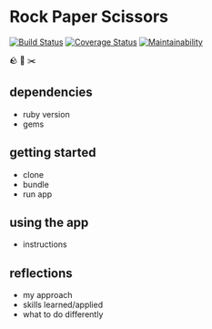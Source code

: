 # Rock Paper Scissors

[![Build Status](https://travis-ci.com/AJ8GH/rps-challenge.svg?branch=master)](https://travis-ci.com/AJ8GH/rps-challenge) [![Coverage Status](https://coveralls.io/repos/github/AJ8GH/rps-challenge/badge.svg?branch=master)](https://coveralls.io/github/AJ8GH/rps-challenge?branch=master) [![Maintainability](https://api.codeclimate.com/v1/badges/fdca0bdec16a564c5209/maintainability)](https://codeclimate.com/github/AJ8GH/rps-challenge/maintainability)

🪨 📄 ✂️

## dependencies
- ruby version
- gems

## getting started
- clone
- bundle
- run app

## using the app
- instructions

## reflections
- my approach
- skills learned/applied
- what to do differently
